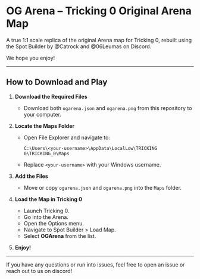 # OG Arena – Tricking 0 Original Arena Map

A true 1:1 scale replica of the original Arena map for Tricking 0, rebuilt using the Spot Builder by @Catrock and @06Leumas on Discord.

We hope you enjoy!

---

## How to Download and Play

1. **Download the Required Files**
   - Download both `ogarena.json` and `ogarena.png` from this repository to your computer.

2. **Locate the Maps Folder**
   - Open File Explorer and navigate to:
     ```
     C:\Users\<your-username>\AppData\LocalLow\TRICKING 0\TRICKING_0\Maps
     ```
   - Replace `<your-username>` with your Windows username.

3. **Add the Files**
   - Move or copy `ogarena.json` and `ogarena.png` into the `Maps` folder.

4. **Load the Map in Tricking 0**
   - Launch Tricking 0.
   - Go into the Arena.
   - Open the Options menu.
   - Navigate to Spot Builder > Load Map.
   - Select **OGArena** from the list.

5. **Enjoy!**

---
If you have any questions or run into issues, feel free to open an issue or reach out to us on discord!
